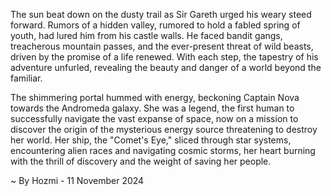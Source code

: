 
The sun beat down on the dusty trail as Sir Gareth urged his weary steed forward. Rumors of a hidden valley, rumored to hold a fabled spring of youth, had lured him from his castle walls. He faced bandit gangs, treacherous mountain passes, and the ever-present threat of wild beasts, driven by the promise of a life renewed. With each step, the tapestry of his adventure unfurled, revealing the beauty and danger of a world beyond the familiar. 

The shimmering portal hummed with energy, beckoning Captain Nova towards the Andromeda galaxy. She was a legend, the first human to successfully navigate the vast expanse of space, now on a mission to discover the origin of the mysterious energy source threatening to destroy her world. Her ship, the "Comet's Eye," sliced through star systems, encountering alien races and navigating cosmic storms, her heart burning with the thrill of discovery and the weight of saving her people.  

~ By Hozmi - 11 November 2024
